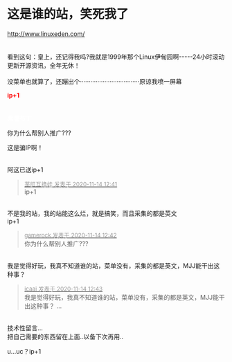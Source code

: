 # 这是谁的站，笑死我了


http://www.linuxeden.com/<br />
<br />
<br />
看到这句：皇上，还记得我吗?我就是1999年那个Linux伊甸园啊-----24小时滚动更新开源资讯，全年无休！<br />
<br />
没菜单也就算了，还蹦出个··································原谅我喷一屏幕<img src="static/image/smiley/default/titter.gif" smilieid="9" border="0" alt="" /> 

<strong><font color="Red">ip+1</font></strong><img src="static/image/smiley/default/titter.gif" smilieid="9" border="0" alt="" /><br />
<br />
<br />
<strong><font color="White">紫薯布丁</font></strong>

<img src="static/image/smiley/default/sweat.gif" smilieid="10" border="0" alt="" />你为什么帮别人推广???

这是骗IP啊！<br />
<br />
<img src="static/image/smiley/default/sad.gif" smilieid="2" border="0" alt="" /><img src="static/image/smiley/default/sad.gif" smilieid="2" border="0" alt="" /><img src="static/image/smiley/default/sad.gif" smilieid="2" border="0" alt="" />

阿这已送ip+1

<div class="quote"><blockquote><font size="2"><a href="https://www.hostloc.com/forum.php?mod=redirect&amp;goto=findpost&amp;pid=9452669&amp;ptid=766580" target="_blank"><font color="#999999">茎肛互撸娃 发表于 2020-11-14 12:41</font></a></font><br />
ip+1</blockquote></div><br />
不是我的站，我的站能这么烂，就是搞笑，而且采集的都是英文

<br />
ip+1<img src="static/image/smiley/default/mad.gif" smilieid="11" border="0" alt="" />

<div class="quote"><blockquote><font size="2"><a href="https://www.hostloc.com/forum.php?mod=redirect&amp;goto=findpost&amp;pid=9452673&amp;ptid=766580" target="_blank"><font color="#999999">gamerock 发表于 2020-11-14 12:42</font></a></font><br />
你为什么帮别人推广???</blockquote></div><br />
我是觉得好玩，我真不知道谁的站，菜单没有，采集的都是英文，MJJ能干出这种事？

<div class="quote"><blockquote><font size="2"><a href="https://www.hostloc.com/forum.php?mod=redirect&amp;goto=findpost&amp;pid=9452685&amp;ptid=766580" target="_blank"><font color="#999999">icaai 发表于 2020-11-14 12:43</font></a></font><br />
我是觉得好玩，我真不知道谁的站，菜单没有，采集的都是英文，MJJ能干出这种事？ ...</blockquote></div><br />
技术性留言...<br />
把自己需要的东西留在上面..以备下次再用..

u…uc？ip+1
